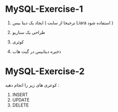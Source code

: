 # MySQL-Exercise-1
1) ایجاد یک دیتا بیس ( ترجیحا از سایت Liara استفاده شود )

2) طراحی یک سناریو

3) کوئری

4) ذخیره دیتابیس در گیت هاب
   


# MySQL-Exercise-2
کوعری های زیر را انجام دهید :
1) INSERT
2) UPDATE
3) DELETE

